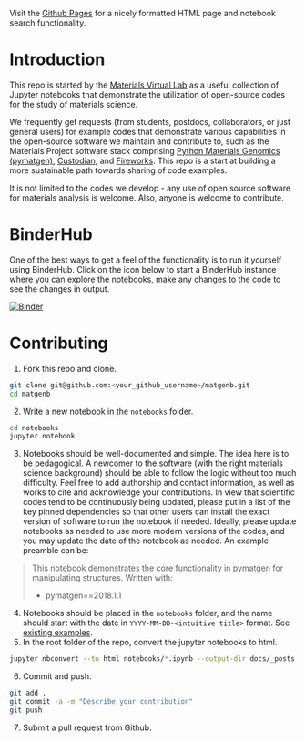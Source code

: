 Visit the [Github Pages](http://matgenb.materialsvirtuallab.org) for a nicely formatted HTML page and notebook search functionality.

# Introduction

This repo is started by the [Materials Virtual Lab](http://www.materialsvirtuallab.org) as a useful collection of Jupyter notebooks that demonstrate the utilization of open-source codes for the study of materials science.

We frequently get requests (from students, postdocs, collaborators, or just general users) for example codes that demonstrate various capabilities in the open-source software we maintain and contribute to, such as the Materials Project software stack comprising [Python Materials Genomics (pymatgen)](http://www.pymatgen.org), [Custodian](https://materialsproject.github.io/custodian/), and [Fireworks](https://pythonhosted.org/FireWorks/). This repo is a start at building a more sustainable path towards sharing of code examples. 

It is not limited to the codes we develop - any use of open source software for materials analysis is welcome. Also, anyone is welcome to contribute. 

# BinderHub

One of the best ways to get a feel of the functionality is to run it yourself using BinderHub. Click on the icon below to start a BinderHub instance where you can explore the notebooks, make any changes to the code to see the changes in output.

[![Binder](https://mybinder.org/badge_logo.svg)](https://mybinder.org/v2/gh/materialsvirtuallab/matgenb/master)

# Contributing

1. Fork this repo and clone.
```bash
git clone git@github.com:<your_github_username>/matgenb.git
cd matgenb
```
2. Write a new notebook in the `notebooks` folder.
```bash
cd notebooks
jupyter notebook
```
3. Notebooks should be well-documented and simple. The idea here is to be pedagogical. A newcomer to the software (with the right materials science background) should be able to follow the logic without too much difficulty. Feel free to add authorship and contact information, as well as works to cite and acknowledge your contributions. In view that scientific codes tend to be continuously being updated, please put in a list of the key pinned dependencies so that other users can install the exact version of software to run the notebook if needed. Ideally, please update notebooks as needed to use more modern versions of the codes, and you may update the date of the notebook as needed. An example preamble can be:

  > This notebook demonstrates the core functionality in pymatgen for manipulating structures.
  > Written with:
  >  - pymatgen==2018.1.1

4. Notebooks should be placed in the `notebooks` folder, and the name should start with the date in `YYYY-MM-DD-<intuitive title>` format. See [existing examples](https://github.com/materialsvirtuallab/matgenb/tree/master/notebooks).
5. In the root folder of the repo, convert the jupyter notebooks to html.
```bash
jupyter nbconvert --to html notebooks/*.ipynb --output-dir docs/_posts
```
6. Commit and push.
```bash
git add .
git commit -a -m "Describe your contribution"
git push
```
7. Submit a pull request from Github.

